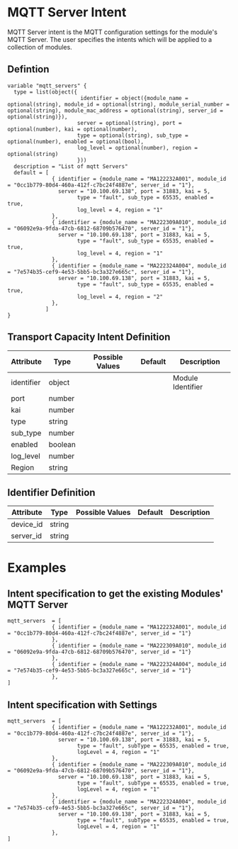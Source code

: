# MQTT Server Intent
MQTT Server intent is the MQTT configuration settings for the module's MQTT Server. The user specifies the intents which will be applied to a collection of modules.
## Defintion
```
variable "mqtt_servers" {
  type = list(object({
                       identifier = object({module_name = optional(string), module_id = optional(string), module_serial_number = optional(string), module_mac_address = optional(string), server_id = optional(string)}),
                      server = optional(string), port = optional(number), kai = optional(number),
                      type = optional(string), sub_type = optional(number), enabled = optional(bool),
                      log_level = optional(number), region = optional(string)
                      }))
  description = "List of mqtt Servers"
  default = [
              { identifier = {module_name = "MA122232A001", module_id = "0cc1b779-80d4-460a-412f-c7bc24f4887e", server_id = "1"},
                server = "10.100.69.138", port = 31883, kai = 5,
                      type = "fault", sub_type = 65535, enabled = true,
                      log_level = 4, region = "1"
              },
              { identifier = {module_name = "MA222309A010", module_id = "06092e9a-9fda-47cb-6812-68709b576470", server_id = "1"},
                server = "10.100.69.138", port = 31883, kai = 5,
                      type = "fault", sub_type = 65535, enabled = true,
                      log_level = 4, region = "1"
              },
              { identifier = {module_name = "MA222324A004", module_id = "7e574b35-cef9-4e53-5bb5-bc3a327e665c", server_id = "1"},
                server = "10.100.69.138", port = 31883, kai = 5,
                      type = "fault", sub_type = 65535, enabled = true,
                      log_level = 4, region = "2"
              },
            ]
}

```
## Transport Capacity Intent Definition
| Attribute               | Type   | Possible Values     | Default   | Description                                   |
|-------------------------|--------|---------------------|-----------|-----------------------------------------------|
| identifier              | object |                 |           | Module Identifier     |
| port            | number |         |           |                                               |
| kai            | number |      |     |                                               |
| type | string |     |  |                                   |
| sub_type              | number |   |           |                                               |
| enabled              | boolean |   |           |                                               |
| log_level              | number |   |           |                                               |
| Region              | string |   |           |                                               |

## Identifier Definition

| Attribute               | Type   | Possible Values | Default   | Description                                   |
|-------------------------|--------|-----------------|-----------|-----------------------------------------------|
| device_id                 | string |               |           |     |
| server_id                   | string |               |           | |

# Examples

## Intent specification to get the existing Modules' MQTT Server
```
mqtt_servers  = [
              { identifier = {module_name = "MA122232A001", module_id = "0cc1b779-80d4-460a-412f-c7bc24f4887e", server_id = "1"}
              },
              { identifier = {module_name = "MA222309A010", module_id = "06092e9a-9fda-47cb-6812-68709b576470", server_id = "1"}
              },
              { identifier = {module_name = "MA222324A004", module_id = "7e574b35-cef9-4e53-5bb5-bc3a327e665c", server_id = "1"}
              },
]
```

## Intent specification with Settings
```
mqtt_servers  = [
              { identifier = {module_name = "MA122232A001", module_id = "0cc1b779-80d4-460a-412f-c7bc24f4887e", server_id = "1"},
                server = "10.100.69.138", port = 31883, kai = 5,
                      type = "fault", subType = 65535, enabled = true,
                      logLevel = 4, region = "1"
              },
              { identifier = {module_name = "MA222309A010", module_id = "06092e9a-9fda-47cb-6812-68709b576470", server_id = "1"},
                server = "10.100.69.138", port = 31883, kai = 5,
                      type = "fault", subType = 65535, enabled = true,
                      logLevel = 4, region = "1"
              },
              { identifier = {module_name = "MA222324A004", module_id = "7e574b35-cef9-4e53-5bb5-bc3a327e665c", server_id = "1"},
                server = "10.100.69.138", port = 31883, kai = 5,
                      type = "fault", subType = 65535, enabled = true,
                      logLevel = 4, region = "1"
              },
]
```